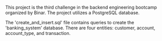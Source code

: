 This project is the third challenge in the backend engineering bootcamp organized by Binar. The project utilizes a PostgreSQL database.

The 'create_and_insert.sql' file contains queries to create the 'banking_system' database. There are four entities: customer, account, account_type, and transaction.

